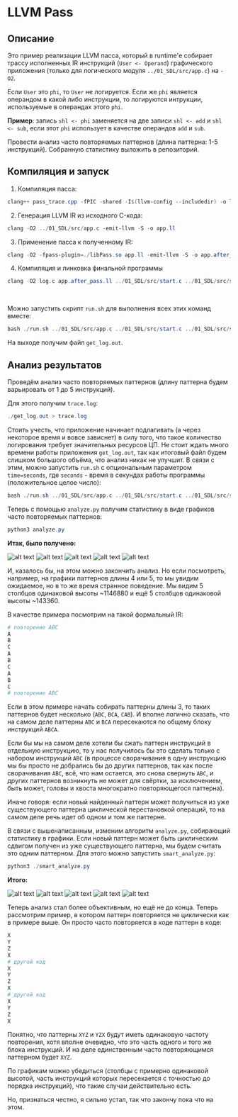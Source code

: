 # LLVM Pass

## Описание

Это пример реализации LLVM пасса, который в runtime'е собирает трассу исполненных IR инструкций (`User <- Operand`) графического приложения (только для логического модуля `../01_SDL/src/app.c`) на `-O2`.

Если `User` это `phi`, то `User` не логируется. Если же `phi` является операндом в какой либо инструкции, то логируются интрукции, используемые в операндах этого `phi`.

**Пример**: запись `shl <- phi` заменяется на две записи `shl <- add` и `shl <- sub`, если этот `phi` использует в качестве операндов `add` и `sub`.

Провести анализ часто повторяемых паттернов (длина паттерна: 1-5 инструкций). Собранную статистику выложить в репозиторий.

## Компиляция и запуск
1. Компиляция пасса:
```powershell
clang++ pass_trace.cpp -fPIC -shared -I$(llvm-config --includedir) -o libPass.so
```

2. Генерация LLVM IR из исходного C-кода:
```powershell
clang -O2 ../01_SDL/src/app.c -emit-llvm -S -o app.ll
```

3. Применение пасса к полученному IR:
```powershell
clang -O2 -fpass-plugin=./libPass.so app.ll -emit-llvm -S -o app.after_pass.ll
```

4. Компиляция и линковка финальной программы
```powershell
clang -O2 log.c app.after_pass.ll ../01_SDL/src/start.c ../01_SDL/src/sim.c -lSDL2 -o get_log.out
```
<br> 

Можно запустить скрипт `run.sh` для выполнения всех этих команд вместе:
```powershell
bash ./run.sh ../01_SDL/src/app.c ../01_SDL/src/start.c ../01_SDL/src/sim.c -lSDL2
```

На выходе получим файл `get_log.out`.


## Анализ результатов
Проведём анализ часто повторяемых паттернов (длину паттерна будем варьировать от 1 до 5 инструкций). 

Для этого получим `trace.log`:
```powershell
./get_log.out > trace.log
```

Стоить учесть, что приложение начинает подлагивать (а через некоторое время и вовсе зависнет) в силу того, что такое количество логирования требует значительных ресурсов ЦП. Не стоит ждать много времени работы приложения `get_log.out`, так как итоговый файл будем слишком большого объёма, что анализ никак не улучшит. В связи с этим, можно запустить `run.sh` с опциональным параметром `time=seconds`, где `seconds` - время в секундах работы программы (положительное целое число):
```powershell
bash ./run.sh ../01_SDL/src/app.c ../01_SDL/src/start.c ../01_SDL/src/sim.c -lSDL2 time=seconds
```

Теперь с помощью `analyze.py` получим статистику в виде графиков часто повторяемых паттернов:
```powershell
python3 analyze.py
```

**Итак, было получено:**
<br>

![alt text](statistics/patterns_len_1.png)
![alt text](statistics/patterns_len_2.png)
![alt text](statistics/patterns_len_3.png)
![alt text](statistics/patterns_len_4.png)
![alt text](statistics/patterns_len_5.png)

И, казалось бы, на этом можно закончить анализ. Но если посмотреть, например, на графики паттернов длины 4 или 5, то мы увидим ожидаемое, но в то же время странное поведение. Мы видим 5 столбцов одинаковой высоты ~1146880 и ещё 5 столбцов одинаковой высоты ~143360. 

В качестве примера посмотрим на такой формальный IR:
```bash
# повторение ABC
A
B
C
A
B
C
A
B
C
# повторение ABC
```

Если в этом примере начать собирать паттерны длины 3, то таких паттернов будет несколько (`ABC`, `BCA`, `CAB`). И вполне логично сказать, что на самом деле паттерны `ABC` и `BCA` пересекаются по общему блоку инструкций `ABCA`.

Если бы мы на самом деле хотели бы сжать паттерн инструкций в отдельную инструкцию, то у нас получилось бы это сделать только с набором инструкций `ABC` (в процессе сворачивания в одну инструкцию мы бы просто не добрались бы до других паттернов, так как после сворачивания `ABC`, всё, что нам остается, это снова свернуть `ABC`, и других паттернов возникнуть не может для свёртки, за исключением, быть может, головы и хвоста многократно повторяющегося паттерна). 

Иначе говоря: если новый найденный паттерн может получиться из уже существующего паттерна циклической перестановкой операций, то на самом деле речь идет об одном и том же паттерне.

В связи с вышенаписанным, изменим алгоритм `analyze.py`, собирающий статистику в графики. Если новый паттерн может быть циклическим сдвигом получен из уже существующего паттерна, мы будем считать это одним паттерном. Для этого можно запустить `smart_analyze.py`:
```powershell
python3 ./smart_analyze.py
```

**Итого:**
<br>

![alt text](smart_statistics/patterns_len_1.png)
![alt text](smart_statistics/patterns_len_2.png)
![alt text](smart_statistics/patterns_len_3.png)
![alt text](smart_statistics/patterns_len_4.png)
![alt text](smart_statistics/patterns_len_5.png)

Теперь анализ стал более объективным, но ещё не до конца. Теперь рассмотрим пример, в котором паттерн повторяется не циклически как в примере выше. Он просто часто повторяется в коде паттерн в коде:
``` bash
X
Y
Z
X
# другой код
X
Y
Z
X
# другой код
X
Y
Z
X
```

Понятно, что паттерны `XYZ` и `YZX` будут иметь одинаковую частоту повторения, хотя вполне очевидно, что это часть одного и того же блока инструкций. И на деле единственным часто повторяющимся паттерном будет `XYZ`.

По графикам можно убедиться (столбцы с примерно одинаковой высотой, часть инструкций которых пересекается с точностью до порядка инструкций), что такие случаи действительно есть.

Но, признаться честно, я сильно устал, так что закончу пока что на этом. 